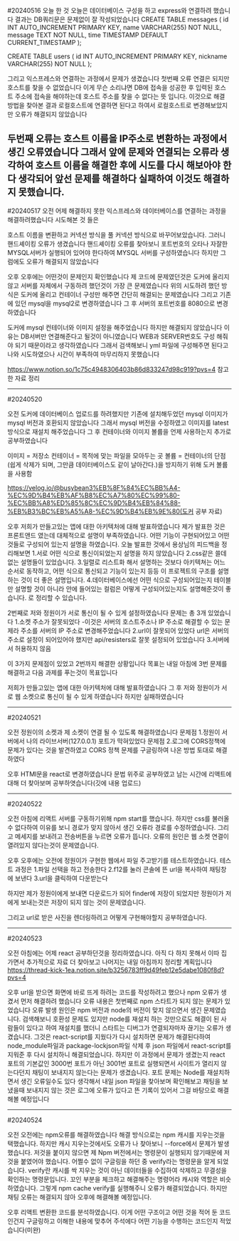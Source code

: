 #20240516 오늘 한 것 오늘은 데이터베이스 구성을 하고 express와 연결하려 했습니다 결과는 DB쿼리문은 문제없이 잘 작성되었습니다 CREATE TABLE messages ( id INT AUTO_INCREMENT PRIMARY KEY, name VARCHAR(255) NOT NULL, message TEXT NOT NULL, time TIMESTAMP DEFAULT CURRENT_TIMESTAMP );

CREATE TABLE users ( id INT AUTO_INCREMENT PRIMARY KEY, nickname VARCHAR(255) NOT NULL );

그리고 익스프레스와 연결하는 과정에서 문제가 생겼습니다 첫번째 오류 연결은 되지만 호스트를 찾을 수 없었습니다 이게 무슨 소리냐면 DB에 접속을 성공한 후 입력된 호스트 주소에 접속을 해야하는데 호스트 주소를 찾을 수 없다는 뜻 입니다. 이것으로 해결 방법을 찾아본 결과 로컬호스트에 연결하면 된다고 하여서 로컬호스트로 변경해보았지만 오류가 해결되지 않았습니다

두번째 오류는 호스트 이름을 IP주소로 변환하는 과정에서 생긴 오류였습니다 그래서 앞에 문제와 연결되는 오류라 생각하여 호스트 이름을 해결한 후에 시도를 다시 해보아야 한다 생각되어 앞선 문제를 해결하다 실패하여 이것도 해결하지 못했습니다.
------------------------------------------------------------
#20240517
오전
어제 해결하지 못한 익스프레스와 데이터베이스를 연결하는 과정을 해결하려했습니다
시도해본 것 들은

호스트 이름을 변환하고 커넥션 방식을 풀 커넥션 방식으로 바꾸어보았습니다. 그러니 핸드셰이킹 오류가 생겼습니다
핸드셰이킹 오류를 찾아보니 포트번호의 오타나 자잘한 MYSQL서버가 실행되어 있어야 한다하여 MYSQL 서버를 구성하였습니다
하지만 그럼에도 오류가 해결되지 않았습니다

오후
오후에는 어떤것이 문제인지 확인했습니다
제 코드에 문제였던것은 도커에 올리지 않고 서버를 자체에서 구동하려 했던것이 가장 큰 문제였습니다
위의 시도하려 했던 방식은 도커에 올리고 컨테이너 구성만 해주면 간단히 해결되는 문제였습니다 
그리고 기존에 있던 mysql을 mysql2로 변경하였습니다 그 후 서버의 포트번호를 8080으로 변경하였습니다

도커에 mysql 컨테이너와 이미지 설정을 해주었습니다 하지만 해결되지 않았습니다 이유는 DB서버만 연결해준다고 될것이 아니였습니다
WEB과 SERVER번호도 구성 해줘야 되기 때문이라고 생각하였습니다 그래서 검색해보니 yml 파일에 구성해주면 된다고 나와 시도하였으나 시간이 부족하여 마무리하지 못했습니다

https://www.notion.so/1c75c4948306403b86d833247d98c919?pvs=4
참고한 자료 정리

------------------------------------------------------------

#20240520

오전
도커에 데이터베이스 업로드를 하려했지만 기존에 설치해두었던 mysql 이미지가 mysql 버전과 호환되지 않았습니다 그래서 mysql 버전을 수정하였고 이미지를 latest 방식으로 재설치 해주었습니다 그 후 컨테이너와 이미지 볼륨을 언제 사용하는지 추가로 공부하였습니다

이미지 = 저장소 컨테이너 = 목적에 맞는 파일을 모아두는 곳 볼륨 = 컨테이너의 단점(쉽게 삭제가 되며, 그만큼 데이터베이스도 같이 날아간다.)을 방지하기 위해 도커 볼륨을 사용함

https://velog.io/@busybean3%EB%8F%84%EC%BB%A4-%EC%9D%B4%EB%AF%B8%EC%A7%80%EC%99%80-%EC%BB%A8%ED%85%8C%EC%9D%B4%EB%84%88-%EB%B3%BC%EB%A5%A8-%EC%9D%B4%EB%9E%80(도커 공부 자료)

오후
저희가 만들고있는 앱에 대한 아키텍처에 대해 발표하였습니다
제가 발표한 것은 프론트앤드 였는데 대체적으로 설명이 부족하였습니다. 어떤 기능이 구현되어있고 어떤 것들로 구성되어 있는지 설명을 하였습니다. 오늘 발표한 것에서 용상님의 피드백을 정리해보면
1.서로 어떤 식으로 통신이되었는지 설명을 하지 않았습니다
2.css같은 쓸데없는 설명들이 있었습니다.
3.일렬로 리스트화 해서 설명하는 것보다 아키텍쳐는 어느 순서로 동작하고, 어떤 식으로 통신되고 기능이 있는지 등등 이 프로젝트의 구조를 설명하는 것이 더 좋은 설명입니다.
4.데이터베이스에선 어떤 식으로 구성되어있는지 테이블만 설명할 것이 아니라 안에 들어있는 컬럼은 어떻게 구성되어있는지도 설명해준것이 좋습니다.
로 정리할 수 있습니다.

2번째로 저와 정원이가 서로 통신이 될 수 있게 설정하였습니다
문제는 총 3개 있었습니다
1.소켓 주소가 잘못되었다
-이것은 서버의 호스트주소나 IP 주소로 해결할 수 있는 문제라 주소를 서버의 IP 주소로 변경해주었습니다
2.url이 잘못되어 있었다 url은 서버의 주소로 설정이 되어있어야 했지만 api/resisters로 잘못 설정되어 있었습니다
3.서버에서 허용하지 않음

이 3가지 문제점이 있었고 2번까지 해결한 상황입니다 목표는 내일 아침에 3번 문제를 해결하고 다음 과제를 푸는것이 목표입니다

저희가 만들고있는 앱에 대한 아키텍처에 대해 발표하였습니다 그 후 저와 정원이가 서로 웹 소켓으로 통신이 될 수 있게 하였습니다 하지만 실패하였습니다

------------------------------------------------------------

#20240521

오전
정원이의 소켓과 제 소켓이 연결 될 수 있도록 해결하였습니다
문제점 1.정원이 서버에서 나의 라이브서버(127.0.0.1) 포트가 막혀있었다
문제점 2.로그에 CORS정책에 문제가 있다는 것을 발견하였고 CORS 정책 문제를 구글링하여 나온 방법 토대로 해결하였다

오후
HTMl문을 react로 변경하였습니다 문법 위주로 공부하였고 남는 시간에 리액트에 대해 더 찾아보며 공부하엿습니다(깃에 내용 업로드)

------------------------------------------------------------

#20240522

오전
아침에 리액트 서버를 구동하기위해 npm start를 했습니다. 하지만 css를 불러올 수 없다하여 이유를 보니 경로가 맞지 않아서 생긴 오류라 경로를 수정하였습니다. 그리고 메세지를 보내려고 전송버튼을 누르면 오류가 뜹니다. 오류의 원인은 웹 소켓 연결이 열려있지 않다는것이 문제였습니다.

오후
오후에는 오전에 정원이가 구현한 웹에서 파일 주고받기를 테스트하였습니다. 테스트 과정은
1.파일 선택을 하고 전송한다
2.f12를 눌러 콘솔에 뜬 url을 복사하여 채팅창에 보낸다
3.url을 클릭하여 다운받는다

하지만 제가 정원이에게 보내면 다운로드가 되어 finder에 저장이 되었지만 정원이가 저에게 보내는것은 저장이 되지 않는 것이 문제였습니다. 

그리고 url로 받은 사진을 렌더링하려고 어떻게 구현해야할지 공부하였습니다.

------------------------------------------------------------

#20240523

오전
아침에는 어제 react 공부하던것을 정리하였습니다. 아직 다 하지 못해서 이따 집가면서 추가적으로 자료 더 찾아보고 나머지는 내일 아침까지 정리할 계획입니다
https://thread-kick-1ea.notion.site/b3256783ff9d49feb12e5dabe1080f8d?pvs=4

오후
url을 받으면 화면에 바로 뜨게 하려는 코드를 작성하려고 했으나 npm 오류가 생겼서 먼저 해결하려 했습니다
오류 내용은 첫번째로 npm 스타트가 되지 않는 문제가 있었습니다 오류 발생 원인은 npm 버전과 node의 버전이 맞지 않으면서 생긴 문제였습니다. 검색해보니 호환성 문제도 있지만 node를 재설치 하는 것만으로도 해결이 된 사람들이 있다고 하여 재설치를 했더니 스타트는 디버그가 연결되자마자 끊기는 오류가 생겼습니다. 그것은 react-script를 지웠다가 다시 설치하면 문제가 해결된다하여 node_module파일과 package-lockjson파일 삭제 후 json 파일에서 react-script를 지워준 후 다시 설치하니 해결되었습니다. 하지만 이 과정에서 문제가 생겼는지 react 포트의 기본값인 3000번 포트가 아닌 3001번 포트로 실행되면서 사이트가 열리지 않는다던지 채팅이 보내지지 않는다는 문제가 생겼습니다. 포트 문제는 Node를 재설치하면서 생긴 오류일수도 있다 생각해서 내일 json 파일을 찾아보며 확인해보고 채팅을 보냈을때 보내지지 않는 것은 로그에 오류가 있다고 뜬 기록이 있어서 그걸 바탕으로 해결해볼 예정입니다

------------------------------------------------------------

#20240524

오전
오전에는 npm오류를 해결하였습니다
해결 방식으로는 npm 캐시를 지우는것을 택했습니다. 하지만 캐시 지우는것에서도 오류가 나 찾아보니 --force에서 문제가 발생했습니다. 저것을 붙이지 않으면 제 Npm 버전에서는 명령문이 실행되지 않기때문에 저것을 붙였어야 했습니다. 어쩔수 없이 구글링을 하던 중 verify라는 명령문을 알게 되었습니다. verify란 캐시를 싹 지우는 것이 아닌 데이터들을 수집하여 삭제하고 무결성을 확인하는 명령문입니다. 꼬인 부분을 체크하고 해결해주는 명령어라 캐시와 역할은 비슷하였습니다. 그렇게 npm cache verify를 실행해주니 오류가 해결되었습니다. 하지만 채팅 오류는 해결되지 않아 오후에 해결해볼 예정입니다.

오후
리액트 변환한 코드를 분석하였습니다. 이게 어떤 구조이고 어떤 것을 적어 둔 코드인건지 구글링하고 이해한 내용에 맞추어 주석에다 어떤 기능을 수행하는 코드인지 적었습니다(미완)